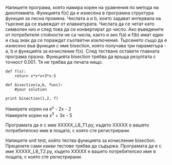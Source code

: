 Напишете програма, която намира корен на уравнения по метода на дихотомията.
Функцията f(x) да е изнесена в програмна структура функция за леснa промяна.
Числата a и b, които задават интервала на търсене да се въвеждат от клавиатурата. Числата да се четат като символен низ и след това да се конвертират до число.
Ако въведените от потребителя стойности не са числа, както и ако f(a) и f(b) имат един и същ знак да се пораждат съответни изключения.
Търсенето също да е изнесено във функция с име bisection, която получава три параметъра - a, b и функцията за изчисление f(x). След тестване оставете главната програма празна. Функцията bisection трябва да връща резултата с точност 0.001. Тя не трябва да печата нищо.

```
def f(x):
    return x*x*x+3*x-5

def bisection(a,b, func):
    #your solution

print bisection(1,2, f)
```

Намерете корен на e<sup>x</sup> - 2x - 2  
Намерете корен на x<sup>3</sup> + 3x - 5  

Програмата да е с име XXXXX_L8_T1.py,  където XXXXX е вашето потребителско име в пощата, с която сте регистрирани. 

Напишете unit test, който тества функцията за изчисление bisection. Преценете сами какви тестове трябва да съдържа.
Програмата да е с име XXXXX_L8_T2.py,  където XXXXX е вашето потребителско име в пощата, с която сте регистрирани. 
